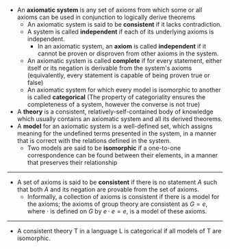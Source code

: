 

- An **axiomatic system** is any set of axioms from which some or all axioms can be used in conjunction to logically derive theorems
	- An axiomatic system is said to be **consistent** if it lacks contradiction. 
	- A system is called **independent** if each of its underlying axioms is independent.
		- In an axiomatic system, an **axiom** is called **independent** if it cannot be proven or disproven from other axioms in the system.
	- An axiomatic system is called **complete** if for every statement, either itself or its negation is derivable from the system's axioms (equivalently, every statement is capable of being proven true or false)
	- An axiomatic system for which every model is isomorphic to another is called **categorical** (The property of categoriality ensures the completeness of a system, however the converse is not true)
- A **theory** is a consistent, relatively-self-contained body of knowledge which usually contains an axiomatic system and all its derived theorems.
- A **model** for an axiomatic system is a well-defined set, which assigns meaning for the undefined terms presented in the system, in a manner that is correct with the relations defined in the system. 
	- Two models are said to be **isomorphic** if a one-to-one correspondence can be found between their elements, in a manner that preserves their relationship


___

- A set of axioms is said to be **consistent** if there is no statement $A$ such that both $A$ and its negation are provable from the set of axioms. 
	- Informally, a collection of axioms is consistent if there is a model for the axioms; the axioms of group theory are consistent as $G = {e}$, where $·$ is defined on $G$ by $e · e = e$, is a model of these axioms. 


___

- A consistent theory T in a language L is categorical if all models of T are isomorphic.
